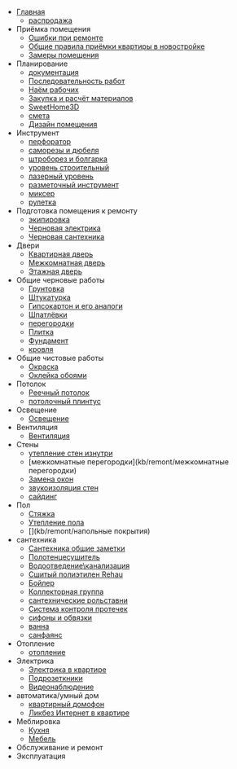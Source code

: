  * [Главная](index.md)
	 * [распродажа](kb/remont/распродажа)
 * Приёмка помещения
	 * [Ошибки при ремонте](kb/remont/common_mistakes)
	 * [Общие правила приёмки квартиры в новостройке](kb/remont/priyomka_flat)
	 * [Замеры помещения](kb/remont/zamer_flat)
 * Планирование
	 * [документация](kb/remont/документация.md)
	 * [Последовательность работ](kb/remont/etapi_remonta)
	 * [Наём рабочих](kb/remont/naem_rabochih)
	 * [Закупка и расчёт материалов](kb/remont/zakupka_calc)
	 * [SweetHome3D](kb/remont/sweethome3d)
	 * [смета](kb/remont/смета)
	 * [Дизайн помещения](kb/remont/flat_design)
 * Инструмент 
	 * [перфоратор](kb/remont/perforator)
	 * [саморезы и дюбеля](kb/remont/саморезы_и_дюбеля)
	 * [штроборез и болгарка](kb/remont/штроборез_и_болгарка)
	 * [уровень строительный](kb/remont/уровень_строительный)
	 * [лазерный уровень](kb/remont/лазерный_уровень)
	 <!-- * [Выбор щётки для очистки ржавчины](kb/remont/Выбор щётки для очистки ржавчины) -->
	 <!-- * [коронки для сверления бетона](kb/remont/коронки для сверления бетона) -->
	 * [разметочный инструмент](kb/remont/разметочный_инструмент)
	 * [миксер](kb/remont/миксер)
	 * [рулетка](kb/remont/рулетка)
 * Подготовка помещения к ремонту
	 * [экипировка](kb/remont/экипировка)
	 * [Черновая электрика](kb/remont/draft_electric)
	 * [Черновая сантехника](kb/remont/draft_santex)
 * Двери
	 * [Квартирная дверь](kb/remont/flat_door)
	 * [Межкомнатная дверь](kb/remont/flat_in_door)
	 * [Этажная дверь](kb/remont/flat_floor)
 * Общие черновые работы
	 * [Грунтовка](kb/remont/gruntovka)
	 * [Штукатурка](kb/remont/shtukaturka)
	 * [Гипсокартон и его аналоги](kb/remont/gipsokarton)
	 * [Шпатлёвки](kb/remont/shpatlevki)
	 * [перегородки](kb/remont/перегородки)
	 * [Плитка](kb/remont/plitka)
	 * [Фундамент](kb/remont/фундамент)
	 * [кровля](kb/remont/кровля)
 * Общие чистовые работы
	 * [Окраска](kb/remont/kraska)
	 * [Оклейка обоями](kb/remont/oboi)
 * Потолок
	 * [Реечный потолок](kb/remont/flat_reechniy_potolok)
	 * [потолочный плинтус](kb/remont/потолочный_плинтус)
 * Освещение
	 * [Освещение](kb/remont/flat_light)
 * Вентиляция
	 * [Вентиляция](kb/remont/ventilatsiya)
 * Стены
	 * [утепление стен изнутри](kb/remont/утепление_стен_изнутри)
	 * [межкомнатные перегородки](kb/remont/межкомнатные перегородки)
	 * [Замена окон](kb/remont/окна)
	 * [звукоизоляция стен](kb/remont/flat_zvukoizol)
	 * [сайдинг](kb/remont/сайдинг)
 * Пол
	 * [Стяжка](kb/remont/flat_floor)
	 * [Утепление пола](kb/remont/flat_uteplenie_pola)
	 * [](kb/remont/напольные покрытия)
 * сантехника
	 * [Сантехника общие заметки](kb/remont/сантехника)
	 * [Полотенцесушитель](kb/remont/полотенцесушитель)
	 * [Водоотведение\канализация](kb/remont/водоотведение)
	 * [Сшитый полиэтилен Rehau](kb/remont/сшитый_полиэтилен_rehau)
	 * [Бойлер](kb/remont/бойлер)
	 * [Коллекторная группа](kb/remont/коллекторная_группа)
	 * [сантехнические рольставни](kb/remont/сантехнические_рольставни)
	 * [Система контроля протечек](kb/remont/flat_kontrol_protechek)
	 * [сифоны и обвязки](kb/remont/сифоны_и_обвязки)
	 * [ванна](kb/remont/ванна)
	 * [санфаянс](kb/remont/санфаянс)
 * Отопление
	 * [отопление](kb/remont/отопление)
 * Электрика
	 * [Электрика в квартире](kb/remont/flat_electric)
	 * [Подрозеткники](kb/remont/podrozetniki)
	 * [Видеонаблюдение](kb/remont/видеонаблюдение.md)
 * автоматика/умный дом
	 * [квартирный домофон](kb/remont/flat_domofon)
	 * [Ликбез Интернет в квартире](kb/remont/flat_internet)
 * Меблировка
	 * [Кухня](kb/remont/flat_mebel_kitchen)
	 * [Мебель](kb/remont/мебель)
 * Обслуживание и ремонт
 * Эксплуатация
